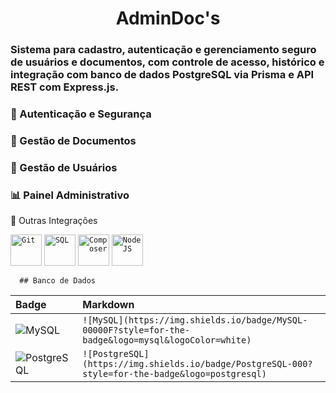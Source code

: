<div align="center">
  <h1>AdminDoc's</h1>
</div>
   <h3>Sistema para cadastro, autenticação e gerenciamento seguro de usuários e documentos, com controle de acesso, histórico e integração com banco de dados PostgreSQL via Prisma e API REST com Express.js.</h3>

### 🔐 Autenticação e Segurança

### 📄 Gestão de Documentos

### 👤 Gestão de Usuários

### 📊 Painel Administrativo

🔧 Outras Integrações

 <code><img title="Git" width="50px" src="https://cdn.worldvectorlogo.com/logos/git-icon.svg"/></code>
<code><img title="SQL" width="50px" src="https://www.vectorlogo.zone/logos/mysql/mysql-icon.svg"/></code>
<code><img title="Composer" width="50px" src="https://cdn.worldvectorlogo.com/logos/composer.svg"/></code>
<code><img title="NodeJS" width="50px" src="https://www.vectorlogo.zone/logos/nodejs/nodejs-icon.svg"/></code><tr>


      ## Banco de Dados
<table>
  <thead>
    <tr align="left">
      <th>Badge</th>
      <th>Markdown</th>
    </tr>
  </thead>
  <tbody align="left">
    <tr>
      <td>
        <img align="center" alt="MySQL" src="https://img.shields.io/badge/MySQL-00000F?style=for-the-badge&logo=mysql&logoColor=white">
      </td>
      <td>
        <code>![MySQL](https://img.shields.io/badge/MySQL-00000F?style=for-the-badge&logo=mysql&logoColor=white)</code>
      </td>
    </tr>
        <td>
        <img align="center" alt="PostgreSQL" src="https://img.shields.io/badge/PostgreSQL-000?style=for-the-badge&logo=postgresql">
      </td>
      <td>
        <code>![PostgreSQL](https://img.shields.io/badge/PostgreSQL-000?style=for-the-badge&logo=postgresql)</code>
      </td>
    </tr>
    <tr>
      </tbody>
  <tfoot></tfoot>
</table>
